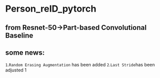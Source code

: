 Person_reID_pytorch
==============================
from Resnet-50->Part-based Convolutional Baseline
-------
some news:
---
`1`.`Random Erasing Augmentation` has been added
        `2`.`Last Stride`has been adjusted 1
    
